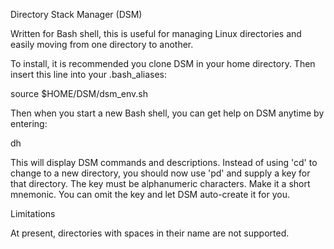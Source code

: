 Directory Stack Manager (DSM)

Written for Bash shell, this is useful for managing Linux
directories and easily moving from one directory to another.

To install, it is recommended you clone DSM in your home
directory. Then insert this line into your .bash_aliases:

source $HOME/DSM/dsm_env.sh

Then when you start a new Bash shell, you can get help on
DSM anytime by entering:

dh

This will display DSM commands and descriptions. Instead
of using 'cd' to change to a new directory, you should now
use 'pd' and supply a key for that directory. The key
must be alphanumeric characters. Make it a short
mnemonic. You can omit the key and let DSM auto-create
it for you.

Limitations

At present, directories with spaces in their name are
not supported.
